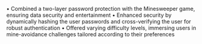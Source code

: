 • Combined a two-layer password protection with the Minesweeper game, ensuring data security and entertainment
• Enhanced security by dynamically hashing the user passwords and cross-verifying the user for robust authentication
• Offered varying difficulty levels, immersing users in mine-avoidance challenges tailored according to their preferences
